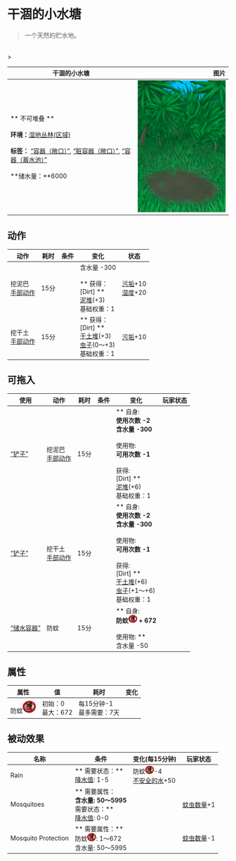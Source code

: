 # 干涸的小水塘  
> 一个天然的贮水地。  
<br>  
>   
  
  干涸的小水塘  |   图片   
 ----  |  ----:   
 ** 不可堆叠 **<br><br>**环境：**[湿地丛林(区域)](Wetlands.md)<br><br>**标签：**	[“容器（敞口）”](tag_ContainerOpen.md), [“脏容器（敞口）”](tag_ContainerDirty.md), [“容器（蓄水池）”](tag_ContainerReservoir.md)<br><br>**储水量：**6000  |  <img decoding="async" src="Sprite/PuddleDry.png" href="a.md" style="max-width:300px;max-height:300px;">   
  
## 动作  
动作  |  耗时  |  条件  |  变化  |  状态  
----  |  ----  |  ----  |  ----  |  ----  
挖泥巴<br>[手部动作](HandAction.md)  |  15分  |    |  含水量  -300<br><br>** 获得： **<br>** [Dirt] **<br>  [泥堆](MudPile.md)(+3)<br>基础权重：1<br>  |  [污垢](Filth.md)+10<br>[湿度](Wetness.md)+20  
挖干土<br>[手部动作](HandAction.md)  |  15分  |    |  ** 获得： **<br>** [Dirt] **<br>  [干土堆](DirtPile.md)(+3)<br>  [虫子](Bugs.md)(0～+3)<br>基础权重：1<br>  |  [污垢](Filth.md)+10  
## 可拖入  
使用  |  动作  |  耗时  |  条件  |  变化  |  玩家状态  
----  |  ----  |  ----  |  ----  |  ----  |  ----  
[“铲子”](tag_Shovel.md)  |  挖泥巴<br>[手部动作](HandAction.md)  |  15分  |    |  ** 自身: **<br>使用次数  -2<br>含水量  -300<br><br>** 使用物: **<br>可用次数  -1<br><br>** 获得: **<br>** [Dirt] **<br>  [泥堆](MudPile.md)(+6)<br>基础权重：1<br>  |    
[“铲子”](tag_Shovel.md)  |  挖干土<br>[手部动作](HandAction.md)  |  15分  |    |  ** 自身: **<br>使用次数  -2<br>含水量  -300<br><br>** 使用物: **<br>可用次数  -1<br><br>** 获得: **<br>** [Dirt] **<br>  [干土堆](DirtPile.md)(+6)<br>  [虫子](Bugs.md)(+1～+6)<br>基础权重：1<br>  |    
[“储水容器”](tag_WaterContainer.md)  |  防蚊<br>  |  15分  |    |  ** 自身: **<br>防蚊<img decoding="async" src="Sprite/BugsNot.png" href="a.md" style="max-width:20px;max-height:20px;"> + 672<br><br>** 使用物: **<br>含水量  -50  |    
## 属性   
属性  |  值  |  耗时  |  变化  
----  |  ----  |  ----  |  ----  
防蚊<img decoding="async" src="Sprite/BugsNot.png" href="a.md" style="max-width:30px;max-height:30px;">  |  初始：0<br>最大：672  |  每15分钟-1<br>最多需要：7天  |    
## 被动效果  
名称  |  条件  |  变化(每15分钟)  |  玩家状态  
----  |  ----  |  ----  |  ----  
Rain  |  ** 需要状态：**<br>[降水值](RainValue.md): 1-5  |  防蚊<img decoding="async" src="Sprite/BugsNot.png" href="a.md" style="max-width:20px;max-height:20px;">-4<br>[不安全的水](LQ_WaterUnsafe.md)+50  |    
Mosquitoes  |  ** 需要属性：**<br>含水量: 50～5995<br>** 需要状态：**<br>[降水值](RainValue.md): 0-0  |    |  [蚊虫数量](BugPopulation.md)+1  
Mosquito Protection  |  ** 需要属性：**<br>防蚊<img decoding="async" src="Sprite/BugsNot.png" href="a.md" style="max-width:20px;max-height:20px;">: 1～672<br>含水量: 50～5995  |    |  [蚊虫数量](BugPopulation.md)-1  
